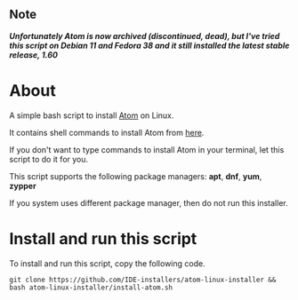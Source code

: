 ## Note
***Unfortunately Atom is now archived (discontinued, dead), but I've tried this script on Debian 11 and Fedora 38 and it still installed the latest stable release, 1.60***

# About
A simple bash script to install [Atom](https://atom.io/) on Linux.

It contains shell commands to install Atom from [here](https://flight-manual.atom.io/getting-started/sections/installing-atom/#platform-linux).

If you don't want to type commands to install Atom in your terminal, let this script to do it for you.

This script supports the following package managers: **apt**, **dnf**, **yum**, **zypper** 

If you system uses different package manager, then do not run this installer.

# Install and run this script
To install and run this script, copy the following code.

```
git clone https://github.com/IDE-installers/atom-linux-installer && bash atom-linux-installer/install-atom.sh
```
